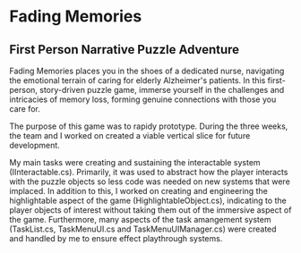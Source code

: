 # Fading Memories
## First Person Narrative Puzzle Adventure

Fading Memories places you in the shoes of a dedicated nurse, navigating the emotional terrain of caring for elderly Alzheimer's patients. In this first-person, story-driven puzzle game, immerse yourself in the challenges and intricacies of memory loss, forming genuine connections with those you care for.

The purpose of this game was to rapidy prototype. During the three weeks, the team and I worked on created a viable vertical slice for future development.

My main tasks were creating and sustaining the interactable system (IInteractable.cs). Primarily, it was used to abstract how the player interacts with the puzzle objects so less code was needed on new systems that were implaced. In addition to this, I worked on creating and engineering the highlightable aspect of the game (HighlightableObject.cs), indicating to the player objects of interest without taking them out of the immersive aspect of the game. Furthermore, many aspects of the task amangement system (TaskList.cs, TaskMenuUI.cs and TaskMenuUIManager.cs) were created and handled by me to ensure effect playthrough systems.
